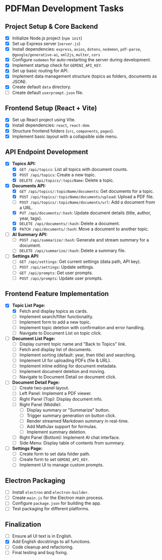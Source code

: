 # PDFMan Development Tasks

## Project Setup & Core Backend
- [x] Initialize Node.js project (`npm init`)
- [x] Set up Express server (`server.js`)
- [x] Install dependencies: `express`, `axios`, `dotenv`, `nodemon`, `pdf-parse`, `@google/generative-ai`, `xml2js`, `multer`, `cors`
- [x] Configure `nodemon` for auto-restarting the server during development.
- [x] Implement startup check for `GEMINI_API_KEY`.
- [x] Set up basic routing for API.
- [x] Implement data management structure (topics as folders, documents as JSON).
- [x] Create default `data` directory.
- [ ] Create default `userprompt.json` file.

## Frontend Setup (React + Vite)
- [x] Set up React project using Vite.
- [x] Install dependencies: `react`, `react-dom`.
- [x] Structure frontend folders (`src`, `components`, `pages`).
- [x] Implement basic layout with a collapsible side menu.

## API Endpoint Development
- [x] **Topics API:**
    - [x] `GET /api/topics`: List all topics with document counts.
    - [x] `POST /api/topics`: Create a new topic.
    - [x] `DELETE /api/topics/:topicName`: Delete a topic.
- [x] **Documents API:**
    - [x] `GET /api/topics/:topicName/documents`: Get documents for a topic.
    - [x] `POST /api/topics/:topicName/documents/upload`: Upload a PDF file.
    - [ ] `POST /api/topics/:topicName/documents/url`: Add a document from a URL.
    - [x] `PUT /api/documents/:hash`: Update document details (title, author, year, tags).
    - [x] `DELETE /api/documents/:hash`: Delete a document.
    - [x] `PATCH /api/documents/:hash`: Move a document to another topic.
- [ ] **AI Summary API:**
    - [ ] `POST /api/summarize/:hash`: Generate and stream summary for a document.
    - [ ] `DELETE /api/summarize/:hash`: Delete a summary file.
- [ ] **Settings API:**
    - [ ] `GET /api/settings`: Get current settings (data path, API key).
    - [ ] `POST /api/settings`: Update settings.
    - [ ] `GET /api/prompts`: Get user prompts.
    - [ ] `POST /api/prompts`: Update user prompts.

## Frontend Feature Implementation
- [x] **Topic List Page:**
    - [x] Fetch and display topics as cards.
    - [ ] Implement search/filter functionality.
    - [ ] Implement form to add a new topic.
    - [ ] Implement topic deletion with confirmation and error handling.
    - [ ] Navigate to Document List on topic click.
- [ ] **Document List Page:**
    - [ ] Display current topic name and "Back to Topics" link.
    - [ ] Fetch and display list of documents.
    - [ ] Implement sorting (default: year, then title) and searching.
    - [ ] Implement UI for uploading PDFs (file & URL).
    - [ ] Implement inline editing for document metadata.
    - [ ] Implement document deletion and moving.
    - [ ] Navigate to Document Detail on document click.
- [ ] **Document Detail Page:**
    - [ ] Create two-panel layout.
    - [ ] Left Panel: Implement a PDF viewer.
    - [ ] Right Panel (Top): Display document info.
    - [ ] Right Panel (Middle):
        - [ ] Display summary or "Summarize" button.
        - [ ] Trigger summary generation on button click.
        - [ ] Render streamed Markdown summary in real-time.
        - [ ] Add MathJax support for formulas.
        - [ ] Implement summary deletion.
    - [ ] Right Panel (Bottom): Implement AI chat interface.
    - [ ] Side Menu: Display table of contents from summary.
- [ ] **Settings Page:**
    - [ ] Create form to set data folder path.
    - [ ] Create form to set `GEMINI_API_KEY`.
    - [ ] Implement UI to manage custom prompts.

## Electron Packaging
- [ ] Install `electron` and `electron-builder`.
- [ ] Create `main.js` for the Electron main process.
- [ ] Configure `package.json` for building the app.
- [ ] Test packaging for different platforms.

## Finalization
- [ ] Ensure all UI text is in English.
- [x] Add English docstrings to all functions.
- [ ] Code cleanup and refactoring.
- [ ] Final testing and bug fixing.